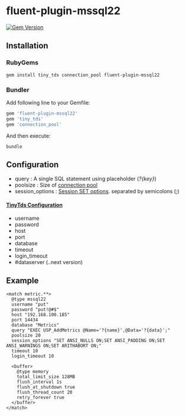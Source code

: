 # fluent-plugin-mssql22

[![Gem Version](https://img.shields.io/gem/v/fluent-plugin-mssql22.svg)](https://rubygems.org/gems/fluent-plugin-mssql22) 

## Installation

### RubyGems

```
gem install tiny_tds connection_pool fluent-plugin-mssql22
```

### Bundler

Add following line to your Gemfile:

```ruby
gem 'fluent-plugin-mssql22'
gem 'tiny_tds'
gem 'connection_pool'

```

And then execute:

```
bundle
```

## Configuration
- query : A single SQL statement using placeholder (*?{key}*)
- poolsize : Size of [connection pool](https://github.com/mperham/connection_pool)
- session_options : [Session SET options](https://docs.microsoft.com/en-us/sql/t-sql/statements/set-statements-transact-sql?view=sql-server-ver15). separated by semicolons (;) 


#### [TinyTds Configuration](https://github.com/rails-sqlserver/tiny_tds#tinytdsclient-usage)
* username 
* password  
* host 
* port  
* database 
* timeout
* login_timeout
* #dataserver (..next version)   

## Example
```
<match metric.**>
  @type mssql22
  username "put"
  password "put!@#$"
  host "192.168.100.185"
  port 14434
  database "Metrics"
  query "EXEC USP_AddMetrics @Name='?{name}',@Data='?{data}';"
  poolsize 20
  session_options "SET ANSI_NULLS ON;SET ANSI_PADDING ON;SET ANSI_WARNINGS ON;SET ARITHABORT ON;"
  timeout 10
  login_timeout 10

  <buffer>
    @type memory
    total_limit_size 128MB
    flush_interval 1s
    flush_at_shutdown true
    flush_thread_count 20
    retry_forever true
  </buffer>
</match>
```


